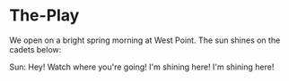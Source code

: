 # The-Play

We open on a bright spring morning at West Point. The sun shines on the cadets below:

Sun: Hey! Watch where you're going! I'm shining here! I'm shining here!
